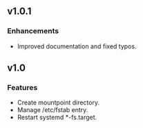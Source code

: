 
## v1.0.1

### Enhancements
* Improved documentation and fixed typos.

## v1.0

### Features
* Create mountpoint directory.
* Manage /etc/fstab entry.
* Restart systemd *-fs.target.
